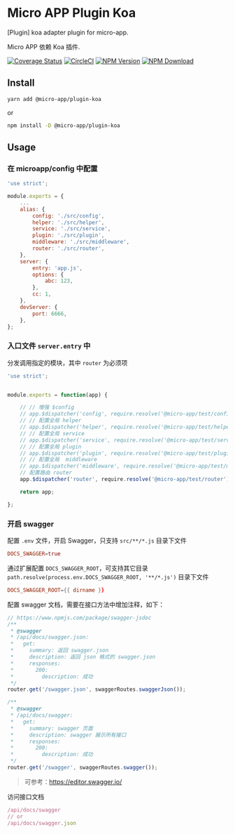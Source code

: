 # Micro APP Plugin Koa

[Plugin] koa adapter plugin for micro-app.

Micro APP 依赖 Koa 插件.

[![Coverage Status][Coverage-img]][Coverage-url]
[![CircleCI][CircleCI-img]][CircleCI-url]
[![NPM Version][npm-img]][npm-url]
[![NPM Download][download-img]][download-url]

[Coverage-img]: https://coveralls.io/repos/github/MicroAppJS/MicroApp-plugin-koa/badge.svg?branch=master
[Coverage-url]: https://coveralls.io/github/MicroAppJS/MicroApp-plugin-koa?branch=master
[CircleCI-img]: https://circleci.com/gh/MicroAppJS/MicroApp-plugin-koa/tree/master.svg?style=svg
[CircleCI-url]: https://circleci.com/gh/MicroAppJS/MicroApp-plugin-koa/tree/master
[npm-img]: https://img.shields.io/npm/v/@micro-app/plugin-koa.svg?style=flat-square
[npm-url]: https://npmjs.org/package/@micro-app/plugin-koa
[download-img]: https://img.shields.io/npm/dm/@micro-app/plugin-koa.svg?style=flat-square
[download-url]: https://npmjs.org/package/@micro-app/plugin-koa

## Install

```sh
yarn add @micro-app/plugin-koa
```

or

```sh
npm install -D @micro-app/plugin-koa
```

## Usage

### 在 microapp/config 中配置

```js
'use strict';

module.exports = {
    ...
    alias: {
        config: './src/config',
        helper: './src/helper',
        service: './src/service',
        plugin: './src/plugin',
        middleware: './src/middleware',
        router: './src/router',
    },
    server: {
        entry: 'app.js',
        options: {
            abc: 123,
        },
        cc: 1,
    },
    devServer: {
        port: 6666,
    },
};
```

### 入口文件 `server.entry` 中

分发调用指定的模块，其中 `router` 为必须项

```js
'use strict';


module.exports = function(app) {

    // // 增强 $config
    // app.$dispatcher('config', require.resolve('@micro-app/test/config'));
    // // 配置全局 helper
    // app.$dispatcher('helper', require.resolve('@micro-app/test/helper'));
    // // 配置全局 service
    // app.$dispatcher('service', require.resolve('@micro-app/test/service'));
    // // 配置全局 plugin
    // app.$dispatcher('plugin', require.resolve('@micro-app/test/plugin'));
    // // 配置全局  middleware
    // app.$dispatcher('middleware', require.resolve('@micro-app/test/middleware'));
    // 配置路由 router
    app.$dispatcher('router', require.resolve('@micro-app/test/router'));

    return app;

};

```

### 开启 swagger

配置 `.env` 文件，开启 Swagger，只支持 `src/**/*.js` 目录下文件

```conf
DOCS_SWAGGER=true
```

通过扩展配置 `DOCS_SWAGGER_ROOT`，可支持其它目录 `path.resolve(process.env.DOCS_SWAGGER_ROOT, '**/*.js')` 目录下文件

```conf
DOCS_SWAGGER_ROOT={{ dirname }}
```

配置 swagger 文档，需要在接口方法中增加注释，如下：

```js
// https://www.npmjs.com/package/swagger-jsdoc
/**
 * @swagger
 * /api/docs/swagger.json:
 *   get:
 *     summary: 返回 swagger.json
 *     description: 返回 json 格式的 swagger.json
 *     responses:
 *       200:
 *         description: 成功
 */
router.get('/swagger.json', swaggerRoutes.swaggerJson());

/**
 * @swagger
 * /api/docs/swagger:
 *   get:
 *     summary: swagger 页面
 *     description: swagger 展示所有接口
 *     responses:
 *       200:
 *         description: 成功
 */
router.get('/swagger', swaggerRoutes.swagger());
```

> 可参考：https://editor.swagger.io/

访问接口文档

```js
/api/docs/swagger
// or
/api/docs/swagger.json
```